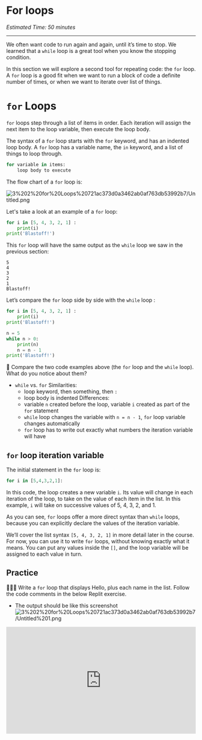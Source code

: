 # For loops

_Estimated Time: 50 minutes_

---

We often want code to run again and again, until it’s time to stop. We learned that a `while` loop is a great tool when you know the stopping condition.

In this section we will explore a second tool for repeating code: the `for` loop. A `for` loop is a good fit when we want to run a block of code a definite number of times, or when we want to iterate over list of things.

# `for` Loops

`for` loops step through a list of items in order. Each iteration will assign the next item to the loop variable, then execute the loop body.

The syntax of a `for` loop starts with the `for` keyword, and has an indented loop body. A `for` loop has a variable name, the `in` keyword, and a list of things to loop through.

```python
for variable in items:
	loop body to execute
```

The flow chart of a `for` loop is:

![3%202%20for%20Loops%20721ac373d0a3462ab0af763db53992b7/Untitled.png](/future-proof-with-python/learning-with-kibo/lesson-topics-and-navigation/untitled.png)

Let's take a look at an example of a `for` loop:

```python
for i in [5, 4, 3, 2, 1] :
	print(i)
print('Blastoff!')
```

This `for` loop will have the same output as the `while` loop we saw in the previous section:

```
5
4
3
2
1
Blastoff!
```

Let’s compare the `for` loop side by side with the `while` loop :

```python
for i in [5, 4, 3, 2, 1] :
	print(i)
print('Blastoff!')
```

```python
n = 5
while n > 0:
    print(n)
    n = n - 1
print('Blastoff!')
```

<aside>

🤔 Compare the two code examples above (the `for` loop and the `while` loop). What do you notice about them?

- `while` vs. `for`
  Similarities:
  - loop keyword, then something, then `:`
  - loop body is indented
  Differences:
  - variable `n` created before the loop, variable `i` created as part of the `for` statement
  - `while` loop changes the variable with `n = n - 1`, `for` loop variable changes automatically
  - `for` loop has to write out exactly what numbers the iteration variable will have

</aside>

## `for` loop iteration variable

The initial statement in the `for` loop is:

```python
for i in [5,4,3,2,1]:
```

In this code, the loop creates a new variable `i`. Its value will change in each iteration of the loop, to take on the value of each item in the list. In this example, `i` will take on successive values of 5, 4, 3, 2, and 1.

As you can see, `for` loops offer a more direct syntax than `while` loops, because you can explicitly declare the values of the iteration variable.

We’ll cover the list syntax `[5, 4, 3, 2, 1]` in more detail later in the course. For now, you can use it to write `for` loops, without knowing exactly what it means. You can put any values inside the `[]`, and the loop variable will be assigned to each value in turn.

## Practice

<aside>

👩🏿‍💻 Write a `for` loop that displays Hello, plus each name in the list. Follow the code comments in the below Replit exercise.

- The output should be like this screenshot
  ![3%202%20for%20Loops%20721ac373d0a3462ab0af763db53992b7/Untitled%201.png](/future-proof-with-python/conditionals/simple-decisions/untitled-1.png)

</aside>

<div style="position: relative; padding-bottom: 56.25%; height: 0;"><iframe src="https://replit.com/team/kibo-fpwp5/For-Loop-Practice" frameborder="0" webkitallowfullscreen mozallowfullscreen allowfullscreen style="position: absolute; top: 0; left: 0; width: 100%; height: 100%;"></iframe></div>
